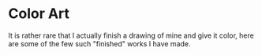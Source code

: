 
# Color Art

It is rather rare that I actually finish a drawing of mine and give it color, here are some of the few such "finished" works I have made.

